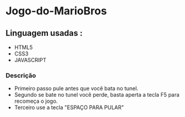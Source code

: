 # Jogo-do-MarioBros

## Linguagem usadas :
* HTML5
* CSS3 
* JAVASCRIPT

### Descrição
- Primeiro passo pule antes que você bata no tunel.
- Segundo se bate no tunel você perde, basta aperta  a tecla F5 para recomeça o jogo.
- Terceiro use a tecla "ESPAÇO PARA PULAR"
